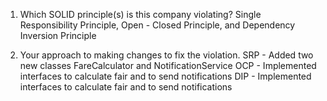 1. Which SOLID principle(s) is this company violating?
Single Responsibility Principle, Open - Closed Principle, and Dependency Inversion Principle

2. Your approach to making changes to fix the violation.
SRP - Added two new classes FareCalculator and NotificationService
OCP - Implemented interfaces to calculate fair and to send notifications
DIP - Implemented interfaces to calculate fair and to send notifications